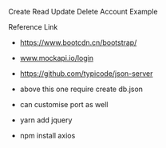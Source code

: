 Create Read Update Delete Account Example

Reference Link
- https://www.bootcdn.cn/bootstrap/

- www.mockapi.io/login

- https://github.com/typicode/json-server
- above this one require create db.json
- can customise port as well

- yarn add jquery

- npm install axios


